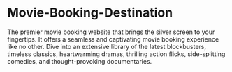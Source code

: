 # Movie-Booking-Destination
The premier movie booking website that brings the silver screen to your fingertips. It offers a seamless and captivating movie booking experience like no other. Dive into an extensive library of the latest blockbusters, timeless classics, heartwarming dramas, thrilling action flicks, side-splitting comedies, and thought-provoking documentaries. 
